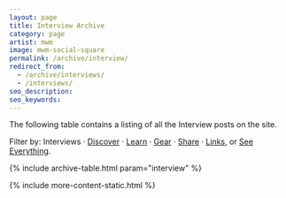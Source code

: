 ```yaml
---
layout: page
title: Interview Archive
category: page
artist: mwm
image: mwm-social-square
permalink: /archive/interview/
redirect_from:
  - /archive/interviews/
  - /interviews/
seo_description:
seo_keywords:
---
```


The following table contains a listing of all the Interview posts on the site.

Filter by: Interviews &middot; <a href="/archive/discover">Discover</a> &middot; <a href="/archive/learn">Learn</a> &middot; <a href="/archive/gear">Gear</a> &middot; <a href="/archive/share">Share</a> &middot; <a href="/archive/link">Links</a>, or <a href="/archive/">See Everything</a>.

{% include archive-table.html param="interview" %}

{% include more-content-static.html %}
